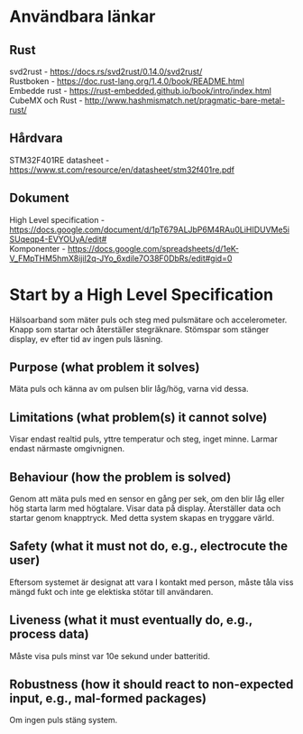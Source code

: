 # Användbara länkar

## Rust
svd2rust - https://docs.rs/svd2rust/0.14.0/svd2rust/  \
Rustboken - https://doc.rust-lang.org/1.4.0/book/README.html  \
Embedde rust - https://rust-embedded.github.io/book/intro/index.html  \
CubeMX och Rust - http://www.hashmismatch.net/pragmatic-bare-metal-rust/

## Hårdvara
STM32F401RE datasheet - https://www.st.com/resource/en/datasheet/stm32f401re.pdf

## Dokument
High Level specification - https://docs.google.com/document/d/1pT679ALJbP6M4RAu0LiHIDUVMe5iSUqeqp4-EVYOUyA/edit# \
Komponenter - https://docs.google.com/spreadsheets/d/1eK-V_FMpTHM5hmX8ijiI2q-JYo_6xdile7O38F0DbRs/edit#gid=0

# Start by a High Level Specification
Hälsoarband som mäter puls och steg med pulsmätare och accelerometer.
Knapp som startar och återställer stegräknare. Stömspar som stänger display, ev efter tid av ingen puls läsning.
## Purpose (what problem it solves)
Mäta puls och känna av om pulsen blir låg/hög, varna vid dessa.
## Limitations (what problem(s) it cannot solve)
Visar endast realtid puls, yttre temperatur och steg, inget minne. Larmar endast närmaste omgivnignen. 
## Behaviour (how the problem is solved)
Genom att mäta puls med en sensor en gång per sek, om den blir låg eller hög starta larm med högtalare. Visar data på display. Återställer data och startar genom knapptryck. Med detta system skapas en tryggare värld.

## Safety (what it must not do, e.g., electrocute the user)
Eftersom systemet är designat att vara I kontakt med person, måste tåla viss mängd fukt och inte ge elektiska stötar till användaren.
## Liveness (what it must eventually do, e.g., process data) 
Måste visa puls minst var 10e sekund under batteritid. 
## Robustness (how it should react to non-expected input, e.g., mal-formed packages)
Om ingen puls stäng system. 
